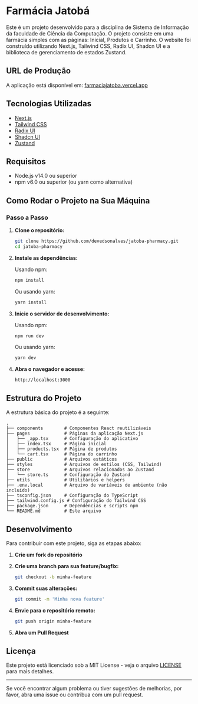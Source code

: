 # Farmácia Jatobá

Este é um projeto desenvolvido para a disciplina de Sistema de Informação da faculdade de Ciência da Computação. O projeto consiste em uma farmácia simples com as páginas: Inicial, Produtos e Carrinho. O website foi construído utilizando Next.js, Tailwind CSS, Radix UI, Shadcn UI e a biblioteca de gerenciamento de estados Zustand.

## URL de Produção

A aplicação está disponível em: [farmaciajatoba.vercel.app](https://farmaciajatoba.vercel.app)

## Tecnologias Utilizadas

- [Next.js](https://nextjs.org/)
- [Tailwind CSS](https://tailwindcss.com/)
- [Radix UI](https://www.radix-ui.com/)
- [Shadcn UI](https://shadcn.dev/)
- [Zustand](https://zustand-demo.pmnd.rs/)

## Requisitos

- Node.js v14.0 ou superior
- npm v6.0 ou superior (ou yarn como alternativa)

## Como Rodar o Projeto na Sua Máquina

### Passo a Passo

1. **Clone o repositório:**

   ```bash
   git clone https://github.com/devedsonalves/jatoba-pharmacy.git
   cd jatoba-pharmacy
   ```

2. **Instale as dependências:**

   Usando npm:
   ```bash
   npm install
   ```

   Ou usando yarn:
   ```bash
   yarn install
   ```

4. **Inicie o servidor de desenvolvimento:**

   Usando npm:
   ```bash
   npm run dev
   ```

   Ou usando yarn:
   ```bash
   yarn dev
   ```

5. **Abra o navegador e acesse:**

   ```
   http://localhost:3000
   ```

## Estrutura do Projeto

A estrutura básica do projeto é a seguinte:

```
.
├── components        # Componentes React reutilizáveis
├── pages             # Páginas da aplicação Next.js
│   ├── _app.tsx      # Configuração do aplicativo
│   ├── index.tsx     # Página inicial
│   ├── products.tsx  # Página de produtos
│   └── cart.tsx      # Página do carrinho
├── public            # Arquivos estáticos
├── styles            # Arquivos de estilos (CSS, Tailwind)
├── store             # Arquivos relacionados ao Zustand
│   └── store.ts      # Configuração do Zustand
├── utils             # Utilitários e helpers
├── .env.local        # Arquivo de variáveis de ambiente (não incluído)
├── tsconfig.json     # Configuração do TypeScript
├── tailwind.config.js # Configuração do Tailwind CSS
├── package.json      # Dependências e scripts npm
└── README.md         # Este arquivo
```

## Desenvolvimento

Para contribuir com este projeto, siga as etapas abaixo:

1. **Crie um fork do repositório**
2. **Crie uma branch para sua feature/bugfix:**

   ```bash
   git checkout -b minha-feature
   ```

3. **Commit suas alterações:**

   ```bash
   git commit -m 'Minha nova feature'
   ```

4. **Envie para o repositório remoto:**

   ```bash
   git push origin minha-feature
   ```

5. **Abra um Pull Request**

## Licença

Este projeto está licenciado sob a MIT License - veja o arquivo [LICENSE](LICENSE) para mais detalhes.

---

Se você encontrar algum problema ou tiver sugestões de melhorias, por favor, abra uma issue ou contribua com um pull request.